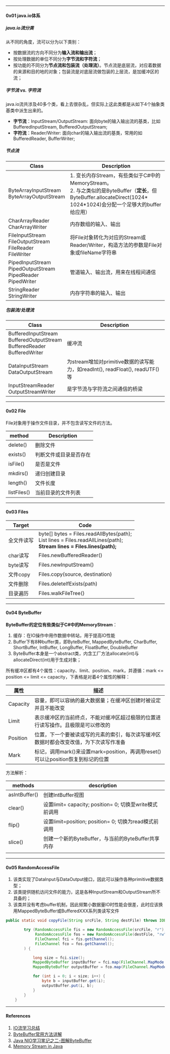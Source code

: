 

----

#### 0x01 java.io体系

##### java.io流分类

从不同的角度，流可以分为以下类别：

- 按数据流的方向不同分为**输入流和输出流**；
- 按处理数据的单位不同分为**字节流和字符流**；
- 按功能的不同分为**节点流和包装流（处理流）**。节点流是底层流，对应着数据的来源和目的地的对象；包装流是对底层流做包装的上层流，是加缓冲区的流；



##### 字节流 vs. 字符流

java.io流共涉及40多个类，看上去很杂乱，但实际上这此类都是从如下4个抽象类基类中派生出来的。

- **字节流**：InputStream/OutputStream: 面向byte的输入输出流的基类，比如BufferedInputStream, BufferedOutputStream;
- **字符流**：Reader/Writer: 面向char的输入输出流的基类，常用的如BufferedReader, BufferWriter;



##### 节点流 

| Class                                                        | Description                           |
| ------------------------------------------------------------ | ------ |
| ByteArrayInputStream<br>ByteArrayOutputStream | 1. 变长内存Stream，有些类似于C#中的MemoryStream。<br>2. 与之类似的是ByteBuffer（**定长**，但ByteBuffer.allocateDirect(1024* 1024*1024)会分配一个足够大的buffer给应用） |
| CharArrayReader<br>CharArrayWriter | 内存数组的输入、输出 |
| FileInputStream<br>FileOutputStream<br>FileReader<br>FileWriter | 将File对象转化为对应的Stream或Reader/Writer，构造方法的参数是File对象或fileName字符串 |
| PipedInputStream<br>PipedOutputStream<br>PipedReader<br/>PipedWriter | 管道输入、输出流，用来在线程间通信 |
| StringReader<br>StringWriter | 内存字符串的输入、输出 |



##### 包装流/处理流

| Class                                                        | Description                           |
| ------------------------------------------------------------ | ------ |
| BufferedInputStream<br>BufferedOutputStream<br>BufferedReader<br>BufferedWriter  | 缓冲流                                 |
| DataInputStream<br>DataOutputStream                          | 为stream增加对primitive数据的读写能力，如readInt(), readFloat(), readUTF()等 |
| InputStreamReader<br>OutputStreamWriter | 是字节流与字符流之间通信的桥梁 |



---

#### 0x02 File

File对象用于操作文件目录，并不包含读写文件的方法。

| method      | Description            |
| ----------- | ---------------------- |
| delete()    | 删除文件               |
| exists()    | 判断文件或目录是否存在 |
| isFile()    | 是否是文件             |
| mkdirs()    | 递归创建目录           |
| length()    | 文件长度               |
| listFiles() | 当前目录的文件列表     |



---

#### 0x03 Files



| Target     | Code                                                         |
| ---------- | ------------------------------------------------------------ |
| 全文件读写 | byte[] bytes = Files.readAllBytes(path); <br/>List<String> lines = Files.readAllLines(path);<br/>**Stream<String> lines = Files.lines(path);** |
| char读写   | Files.newBufferedReader()                                    |
| byte读写   | Files.newInputStream()                                       |
| 文件copy   | Files.copy(source, destination)                              |
| 文件删除   | Files.deleteIfExists(path)                                   |
| 目录遍历   | Files.walkFileTree()                                         |



---

#### 0x04 ByteBuffer

**ByteBuffer的定位有些类似于C#中的MemoryStream**：

1. 缓存：在IO操作中用作数据中转站，用于提高IO性能
2. Buffer下有8种buffer类，即ByteBuffer, MappedByteBuffer, CharBuffer, ShortBuffer, IntBuffer, LongBuffer, FloatBuffer, DoubleBuffer
3. ByteBuffer本身是一个abstract类，内含工厂方法allocate(int)与allocateDirect(int)用于生成对象；



所有缓冲区都有4个属性：capacity、limit、position、mark，并遵循：mark <= position <= limit <= capacity，下表格是对着4个属性的解释：

| 属性     | 描述                                                         |
| -------- | ------------------------------------------------------------ |
| Capacity | 容量，即可以容纳的最大数据量；在缓冲区创建时被设定并且不能改变 |
| Limit    | 表示缓冲区的当前终点，不能对缓冲区超过极限的位置进行读写操作。且极限是可以修改的 |
| Position | 位置，下一个要被读或写的元素的索引，每次读写缓冲区数据时都会改变改值，为下次读写作准备 |
| Mark     | 标记，调用mark()来设置mark=position，再调用reset()可以让position恢复到标记的位置 |



方法解析：

| methods       | description                                             |
| ------------- | ------------------------------------------------------- |
| asIntBuffer() | 创建IntBuffer视图                                       |
| clear()       | 设置limit= capacity; position= 0; 切换至write模式前调用 |
| flip()        | 设置limit=position; position= 0; 切换为read模式前调用   |
| slice()       | 创建一个新的ByteBuffer，与当前的ByteBuffer共享内存      |
|               |                                                         |



---

#### 0x05 RandomAccessFile

1. 该类实现了DataInput与DataOutput接口，因此可以操作各种primitive数据类型；
2. 该类提供随机访问文件的能力，这是各种InputStream和OutputStream所不具备的；
3. 该类并没有考虑buffer机制，因此频繁小数据量IO时性能会很差，此时应该换用MappedByteBuffer或BufferedXXX系列类读写文件

```java
public static void copyFile(String srcFile, String destFile) throws IOException {

        try (RandomAccessFile fis = new RandomAccessFile(srcFile, "r");
             RandomAccessFile fos = new RandomAccessFile(destFile, "rw");
             FileChannel fci = fis.getChannel();
             FileChannel fco = fos.getChannel();
        ) {

            long size = fci.size();
            MappedByteBuffer inputBuffer = fci.map(FileChannel.MapMode.READ_ONLY, 0, size);
            MappedByteBuffer outputBuffer = fco.map(FileChannel.MapMode.READ_WRITE, 0, size); // 因为这里使用的是MapMode.READ_WRITE，所以前面必须使用RandomAccessFile，而不能使用FileOutputStream

            for (int i = 0; i < size; i++) {
                byte b = inputBuffer.get(i);
                outputBuffer.put(i, b);
            }
        }
    }
```



---

#### References

1. [IO流学习总结](https://github.com/Snailclimb/Java-Guide/blob/master/Java%E7%9B%B8%E5%85%B3/Java%20IO%E4%B8%8ENIO.md)
2. [ByteBuffer常用方法详解](https://blog.csdn.net/u012345283/article/details/38357851)
3. [Java NIO学习笔记之二-图解ByteBuffer](https://my.oschina.net/flashsword/blog/159613) 
4. [Memory Stream in Java](https://stackoverflow.com/questions/8436688/memory-stream-in-java)